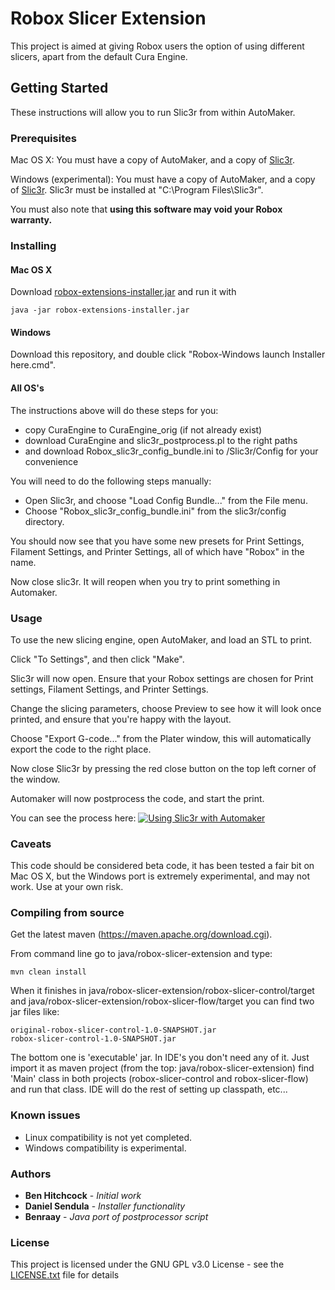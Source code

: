 # Robox Slicer Extension

This project is aimed at giving Robox users the option of using different slicers, apart from the default Cura Engine.

## Getting Started

These instructions will allow you to run Slic3r from within AutoMaker.

### Prerequisites

Mac OS X:
You must have a copy of AutoMaker, and a copy of [Slic3r](https://github.com/prusa3d/Slic3r/releases).

Windows (experimental):
You must have a copy of AutoMaker, and a copy of [Slic3r](https://github.com/prusa3d/Slic3r/releases).  Slic3r must be installed at "C:\Program Files\Slic3r".


You must also note that __using this software may void your Robox warranty.__


### Installing

#### Mac OS X
Download [robox-extensions-installer.jar](robox-extensions-installer.jar) and run it with
```
java -jar robox-extensions-installer.jar
```
#### Windows
Download this repository, and double click "Robox-Windows launch Installer here.cmd".

#### All OS's
The instructions above will do these steps for you:
- copy CuraEngine to CuraEngine_orig (if not already exist)
- download CuraEngine and slic3r_postprocess.pl to the right paths
- and download Robox_slic3r_config_bundle.ini to <AM Install Dir>/Slic3r/Config for your convenience

You will need to do the following steps manually:
* Open Slic3r, and choose "Load Config Bundle..." from the File menu.
* Choose "Robox_slic3r_config_bundle.ini" from the slic3r/config directory.

You should now see that you have some new presets for Print Settings, Filament Settings, and Printer Settings, all of which have "Robox" in the name. 

Now close slic3r.  It will reopen when you try to print something in Automaker.




### Usage

To use the new slicing engine, open AutoMaker, and load an STL to print.  

Click "To Settings", and then click "Make".

Slic3r will now open.  Ensure that your Robox settings are chosen for Print settings, Filament Settings, and Printer Settings.

Change the slicing parameters, choose Preview to see how it will look once printed, and ensure that you're happy with the layout.

Choose "Export G-code..." from the Plater window, this will automatically export the code to the right place.

Now close Slic3r by pressing the red close button on the top left corner of the window.


Automaker will now postprocess the code, and start the print.

You can see the process here:
[![Using Slic3r with Automaker](http://img.youtube.com/vi/5YmH0T2vJbY/0.jpg)](http://www.youtube.com/watch?v=5YmH0T2vJbY "Automaker with slic3r on a Robox Dual")

### Caveats

This code should be considered beta code, it has been tested a fair bit on Mac OS X, but the Windows port is extremely experimental, and may not work.  Use at your own risk.


### Compiling from source

Get the latest maven (https://maven.apache.org/download.cgi).

From command line go to java/robox-slicer-extension and type:

```mvn clean install```

When it finishes in java/robox-slicer-extension/robox-slicer-control/target and java/robox-slicer-extension/robox-slicer-flow/target you can find two jar files like:

```
original-robox-slicer-control-1.0-SNAPSHOT.jar
robox-slicer-control-1.0-SNAPSHOT.jar
```
The bottom one is 'executable' jar. In IDE's you don't need any of it. Just import it as maven project (from the top: java/robox-slicer-extension) find 'Main' class in both projects (robox-slicer-control and robox-slicer-flow) and run that class. IDE will do the rest of setting up classpath, etc...



### Known issues

* Linux compatibility is not yet completed.
* Windows compatibility is experimental.

### Authors

* **Ben Hitchcock** - *Initial work*
* **Daniel Sendula** - *Installer functionality*
* **Benraay** - *Java port of postprocessor script*


### License

This project is licensed under the GNU GPL v3.0 License - see the [LICENSE.txt](LICENSE.txt) file for details
